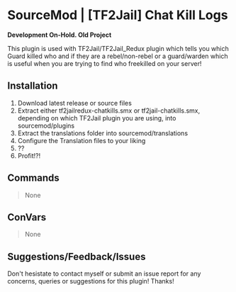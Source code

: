 # SourceMod | [TF2Jail] Chat Kill Logs
**Development On-Hold. Old Project**

This plugin is used with TF2Jail/TF2Jail_Redux plugin which tells you which Guard killed who and if they are a rebel/non-rebel or a guard/warden which is useful when you are trying to find who freekilled on your server! 


## Installation
1. Download latest release or source files
2. Extract either tf2jailredux-chatkills.smx or tf2jail-chatkills.smx, depending on which TF2Jail plugin you are using, into sourcemod/plugins
3. Extract the translations folder into sourcemod/translations
3. Configure the Translation files to your liking
4. ??
5. Profit!?!

## Commands
> None

## ConVars
> None
  
## Suggestions/Feedback/Issues

Don't hesistate to contact myself or submit an issue report for any concerns, queries or suggestions for this plugin!
Thanks!

